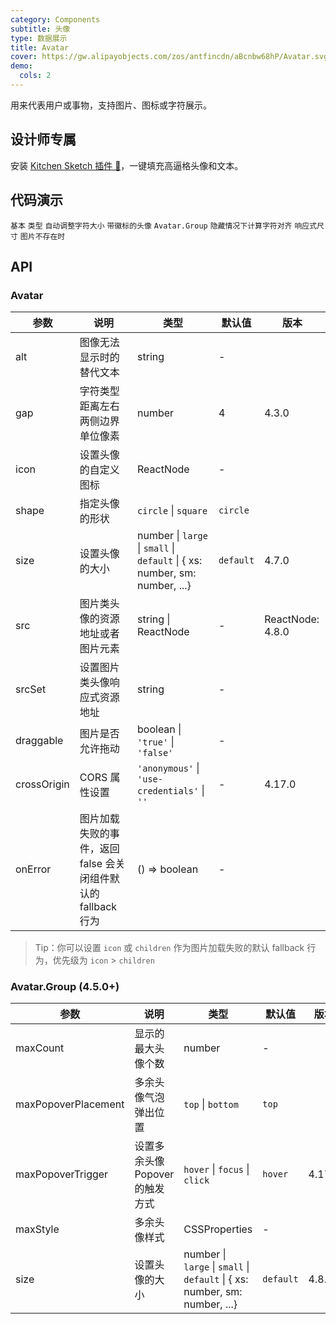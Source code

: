 ```yaml
---
category: Components
subtitle: 头像
type: 数据展示
title: Avatar
cover: https://gw.alipayobjects.com/zos/antfincdn/aBcnbw68hP/Avatar.svg
demo:
  cols: 2
---
```


用来代表用户或事物，支持图片、图标或字符展示。

## 设计师专属

安装 [Kitchen Sketch 插件 💎](https://kitchen.alipay.com)，一键填充高逼格头像和文本。

## 代码演示

<code src="./demo/basic.tsx">基本</code>
<code src="./demo/type.tsx">类型</code>
<code src="./demo/dynamic.tsx">自动调整字符大小</code>
<code src="./demo/badge.tsx">带徽标的头像</code>
<code src="./demo/group.tsx">Avatar.Group</code>
<code src="./demo/toggle-debug.tsx">隐藏情况下计算字符对齐</code>
<code src="./demo/responsive.tsx">响应式尺寸</code>
<code src="./demo/fallback.tsx">图片不存在时</code>

## API

### Avatar

| 参数        | 说明                                                          | 类型                                                                        | 默认值    | 版本             |
| ----------- | ------------------------------------------------------------- | --------------------------------------------------------------------------- | --------- | ---------------- |
| alt         | 图像无法显示时的替代文本                                      | string                                                                      | -         |                  |
| gap         | 字符类型距离左右两侧边界单位像素                              | number                                                                      | 4         | 4.3.0            |
| icon        | 设置头像的自定义图标                                          | ReactNode                                                                   | -         |                  |
| shape       | 指定头像的形状                                                | `circle` \| `square`                                                        | `circle`  |                  |
| size        | 设置头像的大小                                                | number \| `large` \| `small` \| `default` \| { xs: number, sm: number, ...} | `default` | 4.7.0            |
| src         | 图片类头像的资源地址或者图片元素                              | string \| ReactNode                                                         | -         | ReactNode: 4.8.0 |
| srcSet      | 设置图片类头像响应式资源地址                                  | string                                                                      | -         |                  |
| draggable   | 图片是否允许拖动                                              | boolean \| `'true'` \| `'false'`                                            | -         |                  |
| crossOrigin | CORS 属性设置                                                 | `'anonymous'` \| `'use-credentials'` \| `''`                                | -         | 4.17.0           |
| onError     | 图片加载失败的事件，返回 false 会关闭组件默认的 fallback 行为 | () => boolean                                                               | -         |                  |

> Tip：你可以设置 `icon` 或 `children` 作为图片加载失败的默认 fallback 行为，优先级为 `icon` > `children`

### Avatar.Group (4.5.0+)

| 参数                | 说明                            | 类型                                                                        | 默认值    | 版本   |
| ------------------- | ------------------------------- | --------------------------------------------------------------------------- | --------- | ------ |
| maxCount            | 显示的最大头像个数              | number                                                                      | -         |        |
| maxPopoverPlacement | 多余头像气泡弹出位置            | `top` \| `bottom`                                                           | `top`     |        |
| maxPopoverTrigger   | 设置多余头像 Popover 的触发方式 | `hover` \| `focus` \| `click`                                               | `hover`   | 4.17.0 |
| maxStyle            | 多余头像样式                    | CSSProperties                                                               | -         |        |
| size                | 设置头像的大小                  | number \| `large` \| `small` \| `default` \| { xs: number, sm: number, ...} | `default` | 4.8.0  |
